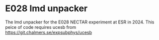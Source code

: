# E028 lmd unpacker
The lmd unpacker for the E028 NECTAR experiment at ESR in 2024. 
This peice of code requires ucesb from https://git.chalmers.se/expsubphys/ucesb
